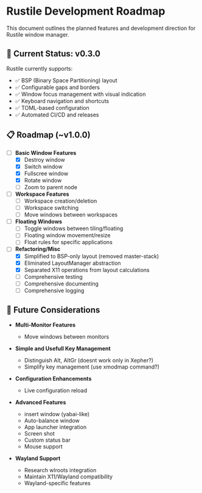# Rustile Development Roadmap

This document outlines the planned features and development direction for Rustile window manager.

## 🎯 Current Status: v0.3.0

Rustile currently supports:

- ✅ BSP (Binary Space Partitioning) layout
- ✅ Configurable gaps and borders
- ✅ Window focus management with visual indication
- ✅ Keyboard navigation and shortcuts
- ✅ TOML-based configuration
- ✅ Automated CI/CD and releases

## 📋 Roadmap (~v1.0.0)

- [ ] **Basic Window Features**
  - [x] Destroy window
  - [x] Switch window
  - [x] Fullscree window
  - [x] Rotate window
  - [ ] Zoom to parent node

- [ ] **Workspace Features**
  - [ ] Workspace creation/deletion
  - [ ] Workspace switching
  - [ ] Move windows between workspaces

- [ ] **Floating Windows**
  - [ ] Toggle windows between tiling/floating
  - [ ] Floating window movement/resize
  - [ ] Float rules for specific applications

- [ ] **Refactoring/Misc**
  - [x] Simplified to BSP-only layout (removed master-stack)
  - [x] Eliminated LayoutManager abstraction
  - [x] Separated X11 operations from layout calculations
  - [ ] Comprehensive testing
  - [ ] Comprehensive documenting
  - [ ] Comprehensive logging

## 🚀 Future Considerations

- **Multi-Monitor Features**
  - Move windows between monitors

- **Simple and Usefull Key Management**
  - Distinguish Alt, AltGr (doesnt work only in Xepher?)
  - Simplify key management (use xmodmap command?)

- **Configuration Enhancements**
  - Live configuration reload

- **Advanced Features**
  - insert window (yabai-like)
  - Auto-balance window
  - App launcher integration
  - Screen shot
  - Custom status bar
  - Mouse support

- **Wayland Support**
  - Research wlroots integration
  - Maintain X11/Wayland compatibility
  - Wayland-specific features
